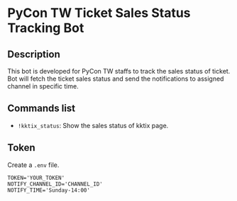 # PyCon TW Ticket Sales Status Tracking Bot

## Description
This bot is developed for PyCon TW staffs to track the sales status of ticket. Bot will fetch the ticket sales status and send the notifications to assigned channel in specific time.
## Commands list

- `!kktix_status`: Show the sales status of kktix page.

## Token
Create a `.env` file.

```
TOKEN='YOUR_TOKEN'
NOTIFY_CHANNEL_ID='CHANNEL_ID'
NOTIFY_TIME='Sunday-14:00'
```
